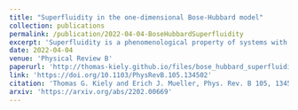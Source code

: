 ```yaml
---
title: "Superfluidity in the one-dimensional Bose-Hubbard model"
collection: publications
permalink: /publication/2022-04-04-BoseHubbardSuperfluidity
excerpt: 'Superfluidity is a phenomenological property of systems with bosonic excitations that can loosely be understood as having zero viscosity. In three dimensions, systems that exhibit superfluidity often also exhibit phase coherence across macroscopic length scales, which is known as Bose-Einstein condensation. If the system is one-dimensional, however, strong quantum fluctuations destabilize such phase coherence -- this is known as the Mermin-Wagner effect. Nonetheless, as we argue in this paper, superfluid phenomenology can persist. We study a paradigmatic strongly-interacting bosonic system, the 1D Bose-Hubbard model, using infinite tensor network techniques. We map out the superfluid density across the zero-temperature phase diagram and relate it to the Luttinger parameters.'
date: 2022-04-04
venue: 'Physical Review B'
paperurl: 'http://thomas-kiely.github.io/files/bose_hubbard_superfluidity_paper.pdf'
link: 'https://doi.org/10.1103/PhysRevB.105.134502'
citation: 'Thomas G. Kiely and Erich J. Mueller, Phys. Rev. B 105, 134502 (2022)'
arxiv: 'https://arxiv.org/abs/2202.00669'
---
```

<!-- This paper is about the number 1. The number 2 is left for future work.

[Download paper here](http://academicpages.github.io/files/paper1.pdf)

Recommended citation: T. G. Kiely and Erich J. Mueller, Phys. Rev. B 104, 165143 (2021) -->
